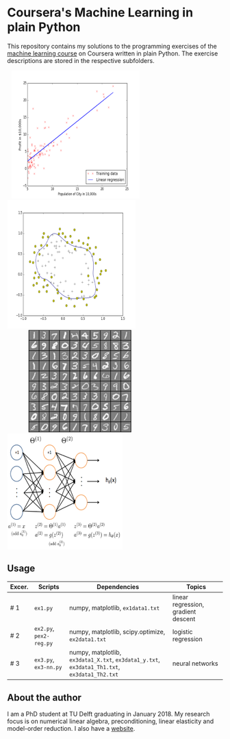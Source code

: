 # Coursera's Machine Learning in plain Python

This repository contains my solutions to the programming exercises of the [machine learning course] on Coursera written in plain Python. The exercise descriptions are stored in the respective subfolders.

<img src="machine-learning-ex1/ex1-python/ex1.png" width="300" height="300" hspace="10"/> <img src="machine-learning-ex2/ex2-python/ex2-1.png" width="300" height="300"/>
<img hspace="50"/> <img src="machine-learning-ex3/ex3-python/ex3-1.png" width="240" height="240" hspace="50"/> <img src="machine-learning-ex3/ex3-python/ex3-2.png" width="270" height="270"/>


Usage
-----

| Excer. | Scripts | Dependencies | Topics |
|---|---|---|---|
| # 1  | `ex1.py` | numpy, matplotlib, `ex1data1.txt`  | linear regression, gradient descent |
| # 2  | `ex2.py`, `pex2-reg.py`  | numpy, matplotlib, scipy.optimize, `ex2data1.txt`  | logistic regression |
| # 3  | `ex3.py`, `ex3-nn.py` | numpy, matplotlib, `ex3data1_X.txt`, `ex3data1_y.txt`, `ex3data1_Th1.txt`, `ex3data1_Th2.txt` | neural networks |

About the author
----------------
I am a PhD student at TU Delft graduating in January 2018. My research focus is on numerical linear algebra, preconditioning, linear elasticity and model-order reduction. I also have a [website].

[machine learning course]: https://www.coursera.org/learn/machine-learning
[website]: http://www.manuelbaumann.de
